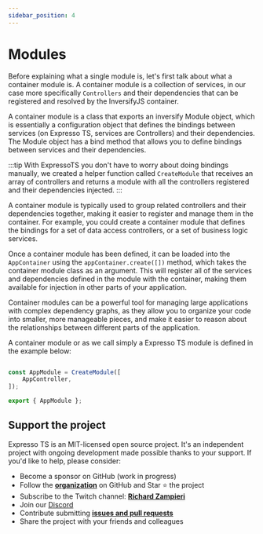 ```yaml
---
sidebar_position: 4
---
```


# Modules

Before explaining what a single module is, let's first talk about what a container module is.
A container module is a collection of services, in our case more specifically `Controllers` and their dependencies that can be registered and resolved by the InversifyJS container.

A container module is a class that exports an inversify Module object, which is essentially a configuration object that defines the bindings between services (on Expresso TS, services are Controllers) and their dependencies. The Module object has a bind method that allows you to define bindings between services and their dependencies.

:::tip
With ExpressoTS you don't have to worry about doing bindings manually, we created a helper function called `CreateModule` that receives an array of controllers and returns a module with all the controllers registered and their dependencies injected.
:::

A container module is typically used to group related controllers and their dependencies together, making it easier to register and manage them in the container. For example, you could create a container module that defines the bindings for a set of data access controllers, or a set of business logic services.

Once a container module has been defined, it can be loaded into the `AppContainer` using the `appContainer.create([])` method, which takes the container module class as an argument. This will register all of the services and dependencies defined in the module with the container, making them available for injection in other parts of your application.

Container modules can be a powerful tool for managing large applications with complex dependency graphs, as they allow you to organize your code into smaller, more manageable pieces, and make it easier to reason about the relationships between different parts of the application.

A container module or as we call simply a Expresso TS module is defined in the example below:

```typescript

const AppModule = CreateModule([
    AppController,
]);

export { AppModule };
```

## Support the project

Expresso TS is an MIT-licensed open source project. It's an independent project with ongoing development made possible thanks to your support. If you'd like to help, please consider:

- Become a sponsor on GitHub (work in progress)
- Follow the **[organization](https://github.com/expressots)** on GitHub and Star ⭐ the project
- Subscribe to the Twitch channel: **[Richard Zampieri](https://www.twitch.tv/richardzampieri)**
- Join our [Discord](https://discord.com/invite/PyPJfGK)
- Contribute submitting **[issues and pull requests](https://github.com/expressots/expressots/issues/new/choose)**
- Share the project with your friends and colleagues
